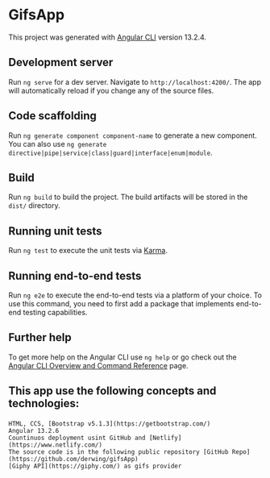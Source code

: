 # GifsApp

This project was generated with [Angular CLI](https://github.com/angular/angular-cli) version 13.2.4.

## Development server

Run `ng serve` for a dev server. Navigate to `http://localhost:4200/`. The app will automatically reload if you change any of the source files.

## Code scaffolding

Run `ng generate component component-name` to generate a new component. You can also use `ng generate directive|pipe|service|class|guard|interface|enum|module`.

## Build

Run `ng build` to build the project. The build artifacts will be stored in the `dist/` directory.

## Running unit tests

Run `ng test` to execute the unit tests via [Karma](https://karma-runner.github.io).

## Running end-to-end tests

Run `ng e2e` to execute the end-to-end tests via a platform of your choice. To use this command, you need to first add a package that implements end-to-end testing capabilities.

## Further help

To get more help on the Angular CLI use `ng help` or go check out the [Angular CLI Overview and Command Reference](https://angular.io/cli) page.

## This app use the following concepts and technologies:</p>

    HTML, CCS, [Bootstrap v5.1.3](https://getbootstrap.com/)
    Angular 13.2.6
    Countinuos deployment usint GitHub and [Netlify](https://www.netlify.com/)
    The source code is in the following public repository [GitHub Repo](https://github.com/derwing/gifsApp)
    [Giphy API](https://giphy.com/) as gifs provider
